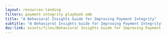 ```yaml
---
layout: resources-landing
filters: payment-integrity playbook omb
title: "A Behavioral Insights Guide for Improving Payment Integrity"
subtitle: "A Behavioral Insights Guide for Improving Payment Integrity"
doc-link: assets/files/Behavioral Insights Guide for Improving Payment Integrity.pdf
---
```

